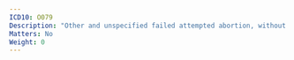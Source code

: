 ```yaml
---
ICD10: O079
Description: "Other and unspecified failed attempted abortion, without complication"
Matters: No
Weight: 0
---
```

